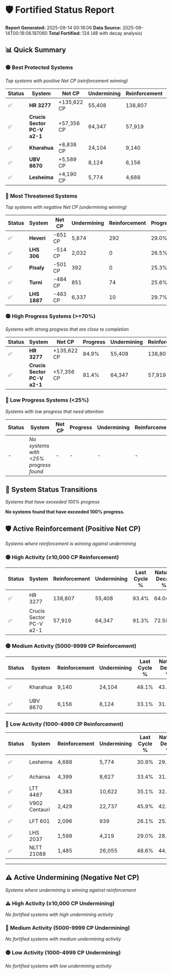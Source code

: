 # 🛡️ Fortified Status Report

**Report Generated:** 2025-09-14 00:18:06
**Data Source:** 2025-09-14T00:18:06.187060
**Total Fortified:** 124 (48 with decay analysis)

## 📊 Quick Summary

### 🟢 **Best Protected Systems**
*Top systems with positive Net CP (reinforcement winning)*

| Status | System | Net CP | Undermining | Reinforcement | Progress |
|--------|--------|--------|-------------|---------------|----------|
| ✅ | **HR 3277** | +135,622 CP | 55,408 | 138,807 | 84.9% |
| ✅ | **Crucis Sector PC-V a2-1** | +57,356 CP | 64,347 | 57,919 | 81.4% |
| ✅ | **Kharahua** | +8,838 CP | 24,104 | 9,140 | 44.4% |
| ✅ | **UBV 8670** | +5,589 CP | 8,124 | 6,156 | 31.9% |
| ✅ | **Lesheima** | +4,190 CP | 5,774 | 4,688 | 30.0% |

### 🔴 **Most Threatened Systems**
*Top systems with negative Net CP (undermining winning)*

| Status | System | Net CP | Undermining | Reinforcement | Progress |
|--------|--------|--------|-------------|---------------|----------|
| ✅ | **Heveri** | -651 CP | 5,874 | 292 | 29.0% |
| ✅ | **LHS 306** | -514 CP | 2,032 | 0 | 26.5% |
| ✅ | **Pisaly** | -501 CP | 392 | 0 | 25.3% |
| ✅ | **Turni** | -484 CP | 851 | 74 | 25.6% |
| ✅ | **LHS 1887** | -483 CP | 6,337 | 10 | 29.7% |

### 🟢 **High Progress Systems (>=70%)**
*Systems with strong progress that are close to completion*

| Status | System | Net CP | Progress | Undermining | Reinforcement |
|--------|--------|--------|----------|-------------|---------------|
| ✅ | **HR 3277** | +135,622 CP | 84.9% | 55,408 | 138,807 |
| ✅ | **Crucis Sector PC-V a2-1** | +57,356 CP | 81.4% | 64,347 | 57,919 |

### 🔴 **Low Progress Systems (<25%)**
*Systems with low progress that need attention*

| Status | System | Net CP | Progress | Undermining | Reinforcement |
|--------|--------|--------|----------|-------------|---------------|
| - | *No systems with <25% progress found* | - | - | - | - |
## 🔄 System Status Transitions
*Systems that have exceeded 100% progress*

**No systems found that have exceeded 100% progress.**

## 🛡️ Active Reinforcement (Positive Net CP)
*Systems where reinforcement is winning against undermining*

### 🟢 High Activity (≥10,000 CP Reinforcement)

| Status | System | Reinforcement | Undermining | Last Cycle % | Natural Decay % | Current Progress % | Current CP | Net CP | Activity |
|--------|--------|---------------|-------------|--------------|-----------------|-------------------|------------|--------|----------|
| ✅ | HR 3277 | 138,807 | 55,408 | 93.4% | 64.04% | 84.9% | 551,850 | +135,622 | 🟢 High Reinforcement |
| ✅ | Crucis Sector PC-V a2-1 | 57,919 | 64,347 | 91.3% | 72.58% | 81.4% | 529,100 | +57,356 | 🟢 High Reinforcement |

### 🟡 Medium Activity (5000-9999 CP Reinforcement)

| Status | System | Reinforcement | Undermining | Last Cycle % | Natural Decay % | Current Progress % | Current CP | Net CP | Activity |
|--------|--------|---------------|-------------|--------------|-----------------|-------------------|------------|--------|----------|
| ✅ | Kharahua | 9,140 | 24,104 | 48.1% | 43.04% | 44.4% | 288,600 | +8,838 | 🟡 Medium Reinforcement |
| ✅ | UBV 8670 | 6,156 | 8,124 | 33.1% | 31.04% | 31.9% | 207,350 | +5,589 | 🟡 Medium Reinforcement |

### 🔴 Low Activity (1000-4999 CP Reinforcement)

| Status | System | Reinforcement | Undermining | Last Cycle % | Natural Decay % | Current Progress % | Current CP | Net CP | Activity |
|--------|--------|---------------|-------------|--------------|-----------------|-------------------|------------|--------|----------|
| ✅ | Lesheima | 4,688 | 5,774 | 30.9% | 29.36% | 30.0% | 195,000 | +4,190 | 🔵 Low Reinforcement |
| ✅ | Achansa | 4,399 | 8,627 | 33.4% | 31.49% | 32.1% | 208,650 | +3,943 | 🔵 Low Reinforcement |
| ✅ | LTT 4487 | 4,383 | 10,622 | 35.1% | 32.91% | 33.5% | 217,750 | +3,847 | 🔵 Low Reinforcement |
| ✅ | V902 Centauri | 2,429 | 22,737 | 45.9% | 42.07% | 42.4% | 275,600 | +2,174 | 🔵 Low Reinforcement |
| ✅ | LFT 601 | 2,096 | 939 | 26.1% | 25.76% | 26.0% | 169,000 | +1,565 | 🔵 Low Reinforcement |
| ✅ | LHS 2037 | 1,598 | 4,219 | 29.0% | 28.23% | 28.4% | 184,599 | +1,127 | 🔵 Low Reinforcement |
| ✅ | NLTT 21088 | 1,485 | 26,055 | 48.6% | 44.43% | 44.6% | 289,900 | +1,112 | 🔵 Low Reinforcement |


---

## ⚠️ Active Undermining (Negative Net CP)
*Systems where undermining is winning against reinforcement*

### ⚠️ High Activity (≥10,000 CP Undermining)

*No fortified systems with high undermining activity*

### 🔶 Medium Activity (5000-9999 CP Undermining)

*No fortified systems with medium undermining activity*

### 🟡 Low Activity (1000-4999 CP Undermining)

*No fortified systems with low undermining activity*
